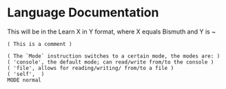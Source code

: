# Language Documentation

This will be in the Learn X in Y format, where X equals Bismuth and Y is ~
```
( This is a comment )

( The `Mode` instruction switches to a certain mode, the modes are: )
( 'console', the default mode; can read/write from/to the console )
( 'file', allows for reading/writing/ from/to a file )
( 'self',  )
MODE normal


```
